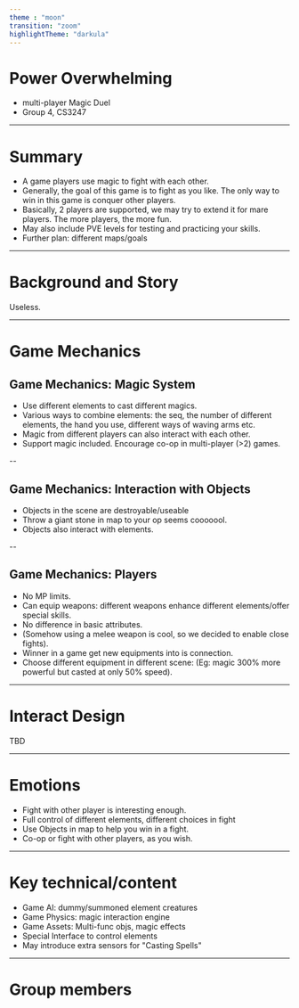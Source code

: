 ```yaml
---
theme : "moon"
transition: "zoom"
highlightTheme: "darkula"
---
```


# Power Overwhelming


* multi-player Magic Duel
* Group 4, CS3247


---

# Summary

<!-- You should present a high level description of the theme, goal of the game, the main characters, the flow of the -->
<!-- game, what makes the game unique (use the LENSes to describe), key selling/marketing points and the primary -->
<!-- actions the player take.  -->

* A game players use magic to fight with each other.
* Generally, the goal of this game is to fight as you like. The only way to win in this game is conquer other players.
* Basically, 2 players are supported, we may try to extend it for mare players. The more players, the more fun.
* May also include PVE levels for testing and practicing your skills.
* Further plan: different maps/goals

---

# Background and Story

Useless.

---

# Game Mechanics

## Game Mechanics: Magic System

* Use different elements to cast different magics.
* Various ways to combine elements: the seq, the number of different elements, the hand you use, different ways of waving arms etc.
* Magic from different players can also interact with each other.
* Support magic included. Encourage co-op in multi-player (>2) games.

--

## Game Mechanics: Interaction with Objects

* Objects in the scene are destroyable/useable
* Throw a giant stone in map to your op seems cooooool.
* Objects also interact with elements.

--


## Game Mechanics: Players

* No MP limits.
* Can equip weapons: different weapons enhance different elements/offer special skills.
* No difference in basic attributes.
* (Somehow using a melee weapon is cool, so we decided to enable close fights).
* Winner in a game get new equipments into is connection.
* Choose different equipment in different scene: (Eg: magic 300% more powerful but casted at only 50% speed). 

---

# Interact Design

TBD

---

# Emotions

<!-- # Emotion and Lens -->


* Fight with other player is interesting enough.
* Full control of different elements, different choices in fight
* Use Objects in map to help you win in a fight.
* Co-op or fight with other players, as you wish. 

---

# Key technical/content

* Game AI: dummy/summoned element creatures
* Game Physics: magic interaction engine
* Game Assets: Multi-func objs, magic effects
* Special Interface to control elements
* May introduce extra sensors for "Casting Spells"

---

# Group members